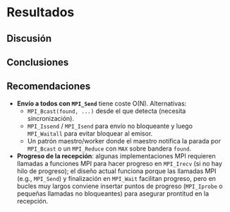 # Resultados

## Discusión
<!-- Analizar funcionamiento del programa base, pruebas realizadas, y comportamiento del speedup. -->

## Conclusiones
<!-- Resumir los retos encontrados y lo aprendido durante la implementación. -->

## Recomendaciones

- **Envío a todos con `MPI_Send`** tiene coste O(N). Alternativas:
  - `MPI_Bcast(found, ...)` desde el que detecta (necesita sincronización).
  - `MPI_Issend` / `MPI_Isend` para envío no bloqueante y luego `MPI_Waitall` para evitar bloquear al emisor.
  - Un patrón maestro/worker donde el maestro notifica la parada por `MPI_Bcast` o un `MPI_Reduce` con `MAX` sobre bandera `found`.
- **Progreso de la recepción**: algunas implementaciones MPI requieren llamadas a funciones MPI para hacer progreso en `MPI_Irecv` (si no hay hilo de progreso); el diseño actual funciona porque las llamadas MPI (e.g., `MPI_Send`) y finalización en `MPI_Wait` facilitan progreso, pero en bucles muy largos conviene insertar puntos de progreso (`MPI_Iprobe` o pequeñas llamadas no bloqueantes) para asegurar prontitud en la recepción.
